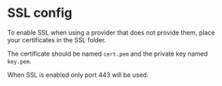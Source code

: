 # SSL config

To enable SSL when using a provider that does not provide them, place your certificates in the SSL folder.

The certificate should be named `cert.pem` and the private key named `key.pem`.

When SSL is enabled only port 443 will be used.